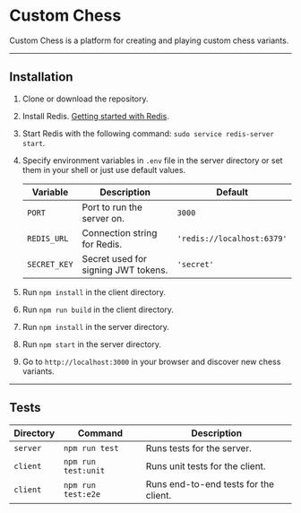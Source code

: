 # Custom Chess

Custom Chess is a platform for creating and playing custom chess variants.

---

## Installation

1. Clone or download the repository.
2. Install Redis. [Getting started with Redis](https://redis.io/docs/getting-started/).
3. Start Redis with the following command: `sudo service redis-server start`.
4. Specify environment variables in `.env` file in the server directory
   or set them in your shell or just use default values.

    | Variable | Description | Default |
    | --- | --- | --- |
    | `PORT` | Port to run the server on. | `3000` |
    | `REDIS_URL` | Connection string for Redis. | `'redis://localhost:6379'` |
    | `SECRET_KEY` | Secret used for signing JWT tokens. | `'secret'` |

5. Run `npm install` in the client directory.
6. Run `npm run build` in the client directory.
7. Run `npm install` in the server directory.
8. Run `npm start` in the server directory.
9. Go to `http://localhost:3000` in your browser and discover new chess variants.

---

## Tests

| Directory | Command | Description |
| --- | --- | --- |
| `server` | `npm run test` | Runs tests for the server. |
| `client` | `npm run test:unit` | Runs unit tests for the client. |
| `client` | `npm run test:e2e` | Runs end-to-end tests for the client. |
